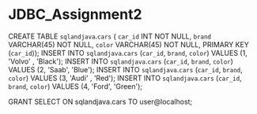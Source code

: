 # JDBC_Assignment2
CREATE TABLE `sqlandjava`.`cars` (
`car_id` INT NOT NULL,
`brand` VARCHAR(45) NOT NULL,
`color` VARCHAR(45) NOT NULL,
PRIMARY KEY (`car_id`));
INSERT INTO `sqlandjava`.`cars` (`car_id`, `brand`, `color`) VALUES (1, 'Volvo' , 'Black');
INSERT INTO `sqlandjava`.`cars` (`car_id`, `brand`, `color`) VALUES (2, 'Saab', 'Blue');
INSERT INTO `sqlandjava`.`cars` (`car_id`, `brand`, `color`) VALUES (3, 'Audi' , 'Red');
INSERT INTO `sqlandjava`.`cars` (`car_id`, `brand`, `color`) VALUES (4, 'Ford', 'Green');

GRANT SELECT ON sqlandjava.cars TO user@localhost;
